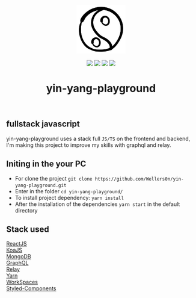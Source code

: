 <p align="center">
    <img src="./packages/client/src/assets/images/yin-yang.png" height="130"/>
</p>
<p align="center">
    <img src="https://img.shields.io/github/package-json/v/wellers0n/yin-yang-playground.svg"/>
    <img src="https://img.shields.io/github/last-commit/wellers0n/yin-yang-playground.svg"/>
    <img src="https://img.shields.io/github/license/wellers0n/yin-yang-playground.svg"/>
    <a href="https://twitter.com/wellers0n_" target="_blank">
        <img src="https://img.shields.io/twitter/url/https/wellers0n_.svg?style=social"/>
    </a>
</p>

<p>
   <h1 align="center">yin-yang-playground</h1>
<p/>
    
<br/>

## fullstack javascript  
  
  yin-yang-playground uses a stack full `JS/TS` on the frontend and backend, I'm making this project to improve
  my skills with graphql and relay.
  
## Initing in the your PC

- For clone the project `git clone https://github.com/Wellers0n/yin-yang-playground.git`
- Enter in the folder `cd yin-yang-playground/`
- To install project dependency: `yarn install`
- After the installation of the dependencies `yarn start` in the default directory

## Stack used

[ReactJS](https://reactjs.org/)<br/>
[KoaJS](https://koajs.com/)<br/>
[MongoDB](https://www.mongodb.com/)<br/>
[GraphQL](https://graphql.org/)<br/>
[Relay](https://relay.dev/)<br/>
[Yarn](https://yarnpkg.com/en/)<br/>
[WorkSpaces](https://yarnpkg.com/lang/en/docs/workspaces/)<br/>
[Styled-Components](https://www.styled-components.com/)<br/>
